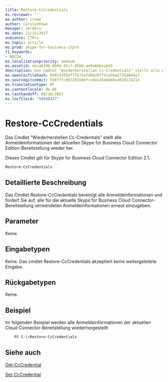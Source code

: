 ```yaml
---
title: Restore-CcCredentials
ms.reviewer: ''
ms.author: crowe
author: CarolynRowe
manager: serdars
ms.date: 11/15/2017
audience: ITPro
ms.topic: article
ms.prod: skype-for-business-itpro
f1.keywords:
- NOCSH
ms.localizationpriority: medium
ms.assetid: aeca610b-db0a-45cf-95b9-ae9a6bbccb45
description: Das Cmdlet "Wiederherstellen Cc-Credentials" stellt alle Anmeldeinformationen der aktuellen Skype for Business Cloud Connector Edition-Bereitstellung wieder her.
ms.openlocfilehash: 050c4265bff7673a7db620ff41a56a2735d6b4a7
ms.sourcegitcommit: 556fffc96729150efcc04cd5d6069c402012421e
ms.translationtype: MT
ms.contentlocale: de-DE
ms.lasthandoff: 08/26/2021
ms.locfileid: "58588437"
---
```

# <a name="restore-cccredentials"></a>Restore-CcCredentials
 
Das Cmdlet "Wiederherstellen Cc-Credentials" stellt alle Anmeldeinformationen der aktuellen Skype for Business Cloud Connector Edition-Bereitstellung wieder her. 
  
Dieses Cmdlet gilt für Skype for Business Cloud Connector Edition 2.1.
  
```powershell
Restore-CcCredentials 
```

## <a name="detailed-description"></a>Detaillierte Beschreibung

Das Cmdlet Restore-CcCredentials bereinigt alle Anmeldeinformationen und fordert Sie auf, alle für die aktuelle Skype for Business Cloud Connector-Bereitstellung verwendeten Anmeldeinformationen erneut einzugeben.
  
## <a name="parameters"></a>Parameter

Keine
  
## <a name="input-types"></a>Eingabetypen

Keine. Das cmdlet Restore-CcCredentials akzeptiert keine weitergeleitete Eingabe.
  
## <a name="return-types"></a>Rückgabetypen

Keine.
  
## <a name="example"></a>Beispiel

Im folgenden Beispiel werden alle Anmeldeinformationen der aktuellen Cloud Connector-Bereitstellung wiederhergestellt:
  
```powershell
    PS C:\>Restore-CcCredentials
```

## <a name="see-also"></a>Siehe auch

[Get-CcCredential](get-cccredential.md)
  
[Set-CcCredential](set-cccredential.md)
  

